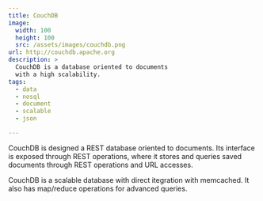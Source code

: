 ```yaml
---
title: CouchDB
image: 
  width: 100
  height: 100
  src: /assets/images/couchdb.png
url: http://couchdb.apache.org
description: >
  CouchDB is a database oriented to documents
  with a high scalability.	
tags:
  - data
  - nosql
  - document
  - scalable
  - json

---
```

CouchDB is designed a REST database oriented to documents.
Its interface is exposed through REST operations,
where it stores and queries saved documents 
through REST operations and URL accesses.

CouchDB is a scalable database with direct itegration with memcached.
It also has map/reduce operations for advanced queries.
